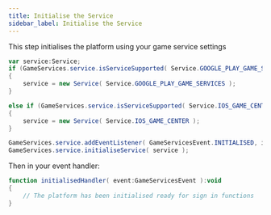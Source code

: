 ```yaml
---
title: Initialise the Service
sidebar_label: Initialise the Service
---
```


This step initialises the platform using your game service settings


```actionscript
var service:Service;
if (GameServices.service.isServiceSupported( Service.GOOGLE_PLAY_GAME_SERVICES ))
{
	service = new Service( Service.GOOGLE_PLAY_GAME_SERVICES );
}

else if (GameServices.service.isServiceSupported( Service.IOS_GAME_CENTER ))
{
	service = new Service( Service.IOS_GAME_CENTER );
}

GameServices.service.addEventListener( GameServicesEvent.INITIALISED, initialisedHandler );	
GameServices.service.initialiseService( service );
```

Then in your event handler:

```actionscript
function initialisedHandler( event:GameServicesEvent ):void
{
	// The platform has been initialised ready for sign in functions
}
```
